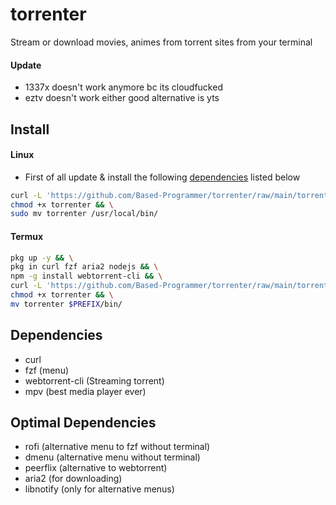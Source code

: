 # torrenter
Stream or download movies, animes from torrent sites from your terminal

#### Update
- 1337x doesn't work anymore bc its cloudfucked
- eztv doesn't work either good alternative is yts

## Install

#### Linux
- First of all update & install the following [dependencies](#Dependencies) listed below

````sh
curl -L 'https://github.com/Based-Programmer/torrenter/raw/main/torrenter' -O && \
chmod +x torrenter && \
sudo mv torrenter /usr/local/bin/
````

#### Termux

```sh
pkg up -y && \
pkg in curl fzf aria2 nodejs && \
npm -g install webtorrent-cli && \
curl -L 'https://github.com/Based-Programmer/torrenter/raw/main/torrenter' -O && \
chmod +x torrenter && \
mv torrenter $PREFIX/bin/
```

## Dependencies

- curl
- fzf (menu)
- webtorrent-cli (Streaming torrent)
- mpv (best media player ever)

## Optimal Dependencies

- rofi (alternative menu to fzf without terminal)
- dmenu (alternative menu without terminal)
- peerflix (alternative to webtorrent)
- aria2 (for downloading)
- libnotify (only for alternative menus)
